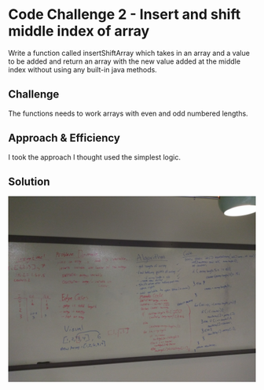 # Code Challenge 2 - Insert and shift middle index of array
Write a function called insertShiftArray which takes in an array and a value to be added and return an array with the new value added at the middle index without using any built-in java methods.

## Challenge
The functions needs to work arrays with even and odd numbered lengths.

## Approach & Efficiency
I took the approach I thought used the simplest logic.

## Solution
![array_shift](../assets/array_shift.jpg)